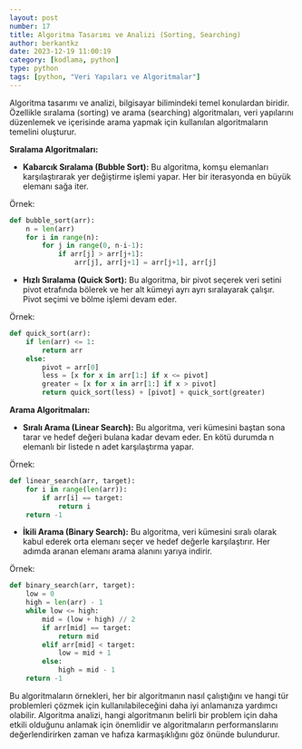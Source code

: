 ```yaml
---
layout: post
number: 17
title: Algoritma Tasarımı ve Analizi (Sorting, Searching)
author: berkantkz
date: 2023-12-19 11:00:19
category: [kodlama, python]
type: python
tags: [python, "Veri Yapıları ve Algoritmalar"]
---
```


Algoritma tasarımı ve analizi, bilgisayar bilimindeki temel konulardan biridir. Özellikle sıralama (sorting) ve arama (searching) algoritmaları, veri yapılarını düzenlemek ve içerisinde arama yapmak için kullanılan algoritmaların temelini oluşturur.

**Sıralama Algoritmaları:**

- **Kabarcık Sıralama (Bubble Sort):** Bu algoritma, komşu elemanları karşılaştırarak yer değiştirme işlemi yapar. Her bir iterasyonda en büyük elemanı sağa iter.

Örnek:
```python
def bubble_sort(arr):
    n = len(arr)
    for i in range(n):
        for j in range(0, n-i-1):
            if arr[j] > arr[j+1]:
                arr[j], arr[j+1] = arr[j+1], arr[j]
```

- **Hızlı Sıralama (Quick Sort):** Bu algoritma, bir pivot seçerek veri setini pivot etrafında bölerek ve her alt kümeyi ayrı ayrı sıralayarak çalışır. Pivot seçimi ve bölme işlemi devam eder.

Örnek:
```python
def quick_sort(arr):
    if len(arr) <= 1:
        return arr
    else:
        pivot = arr[0]
        less = [x for x in arr[1:] if x <= pivot]
        greater = [x for x in arr[1:] if x > pivot]
        return quick_sort(less) + [pivot] + quick_sort(greater)
```

**Arama Algoritmaları:**

- **Sıralı Arama (Linear Search):** Bu algoritma, veri kümesini baştan sona tarar ve hedef değeri bulana kadar devam eder. En kötü durumda n elemanlı bir listede n adet karşılaştırma yapar.

Örnek:
```python
def linear_search(arr, target):
    for i in range(len(arr)):
        if arr[i] == target:
            return i
    return -1
```

- **İkili Arama (Binary Search):** Bu algoritma, veri kümesini sıralı olarak kabul ederek orta elemanı seçer ve hedef değerle karşılaştırır. Her adımda aranan elemanı arama alanını yarıya indirir.

Örnek:
```python
def binary_search(arr, target):
    low = 0
    high = len(arr) - 1
    while low <= high:
        mid = (low + high) // 2
        if arr[mid] == target:
            return mid
        elif arr[mid] < target:
            low = mid + 1
        else:
            high = mid - 1
    return -1
```

Bu algoritmaların örnekleri, her bir algoritmanın nasıl çalıştığını ve hangi tür problemleri çözmek için kullanılabileceğini daha iyi anlamanıza yardımcı olabilir. Algoritma analizi, hangi algoritmanın belirli bir problem için daha etkili olduğunu anlamak için önemlidir ve algoritmaların performanslarını değerlendirirken zaman ve hafıza karmaşıklığını göz önünde bulundurur.